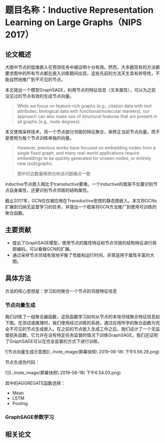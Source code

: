 # 题目名称：Inductive Representation Learning on Large Graphs（NIPS 2017）

## 论文概述

大图中节点的低维嵌入在预测任务中被证明十分有效。然而，大多数现有的方法都要求图中的所有节点都在嵌入训练期间出现，这些先前的方法天生具有转导性，不能自然地推广到不可见的节点。

本文提出一个模型GraphSAGE，利用节点的特征信息（文本属性），可以为之前没见过的节点有效的生成节点向量。

> While we focus on feature-rich graphs (e.g., citation data with text attributes, biological data with functional/molecular markers), our approach can also make use of structural features that are present in all graphs (e.g., node degrees).

本文使用采样技术，将一个节点部分邻居的特征聚合，来修正当前节点向量。而不是使用为每个节点训练单独的向量。

> However, previous works have focused on embedding nodes from a single fixed graph, and many real-world applications require embeddings to be quickly generated for unseen nodes, or entirely new (sub)graphs.

> 图中的边数量稀疏也和该问题痛点一致

inductive节点嵌入相比于transductive要难。一个inductive的框架不仅要识别节点自身属性，还要识别节点邻居的结构属性。

截止2017年，GCN仅仅被应用在Transductive思想的静态图嵌入。本文将GCNs扩展到归纳无监督学习的任务，并提出一个框架将GCN方法推广到使用可训练的聚合函数。

## 主要贡献

- 提出了GraphSAGE模型，使用节点的属性特征和节点邻居的结构特征进行局部编码。可以看做GCN的扩展。
- 通过采样节点邻域有效地平衡了性能和运行时间，非常适用于属性丰富的大图。

## 具体方法

方法的核心思想是：学习如何聚合一个节点的邻居特征信息

### 节点向量生成

我们训练了一组聚合器函数，这些函数学习如何从节点的本地邻域聚合特征信息如下图。在测试或推理时，我们使用经过训练的系统，通过应用所学的聚合函数为完全不可见的节点生成嵌入。在之前的节点嵌入生成工作之后，我们设计了一个无监督损失函数，它允许在没有特定任务监督的情况下训练GraphSAGE。我们还证明了GraphSAGE可以在完全监督的方式下进行训练。

![节点向量生成示意图](../note_image/屏幕快照\ 2019-06-18\ 下午5.56.28.png)

节点生成伪代码：

![](../note_image/屏幕快照\ 2019-06-18\ 下午6.54.03.png)

其中的AGGREGATE函数选择：

- Mean
- LSTM
- Pooling

### GraphSAGE参数学习



## 相关论文


















